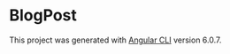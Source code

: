 # BlogPost

This project was generated with [Angular CLI](https://github.com/angular/angular-cli) version 6.0.7.
